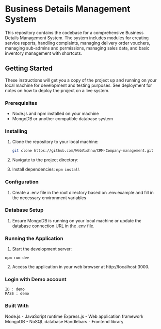 # Business Details Management System

This repository contains the codebase for a comprehensive Business Details Management System. The system includes modules for creating service reports, handling complaints, managing delivery order vouchers, managing sub-admins and permissions, managing sales data, and basic inventory management with shortcuts.

## Getting Started

These instructions will get you a copy of the project up and running on your local machine for development and testing purposes. See deployment for notes on how to deploy the project on a live system.

### Prerequisites

- Node.js and npm installed on your machine
- MongoDB or another compatible database system

### Installing

1. Clone the repository to your local machine:

   ```bash
   git clone https://github.com/WebVishnu/CRM-Company-management.git
   ```
2. Navigate to the project directory:
3. Install dependencies:
   ```npm install```

### Configuration

1. Create a .env file in the root directory based on .env.example and fill in the necessary environment variables

### Database Setup
1. Ensure MongoDB is running on your local machine or update the database connection URL in the .env file.

### Running the Application
1. Start the development server:
```
npm run dev
```
2. Access the application in your web browser at http://localhost:3000.

### Login with Demo account
```
ID : demo
PASS : demo
```

### Built With
Node.js - JavaScript runtime
Express.js - Web application framework
MongoDB - NoSQL database
Handlebars - Frontend library
